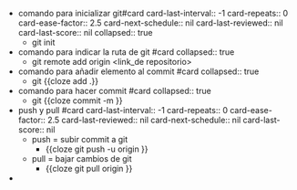 - comando para inicializar git#card
  card-last-interval:: -1
  card-repeats:: 0
  card-ease-factor:: 2.5
  card-next-schedule:: nil
  card-last-reviewed:: nil
  card-last-score:: nil
  collapsed:: true
	- git init
- comando para indicar la ruta de git #card
  collapsed:: true
	- git remote add origin <link_de repositorio>
- comando para añadir elemento al commit #card
  collapsed:: true
	- git {{cloze add .}}
- comando para hacer commit #card
  collapsed:: true
	- git {{cloze commit -m <acciones realizadas en el commit obligatorio id de tarea de jira>}}
- push y pull #card
  card-last-interval:: -1
  card-repeats:: 0
  card-ease-factor:: 2.5
  card-last-reviewed:: nil
  card-next-schedule:: nil
  card-last-score:: nil
	- push = subir commit a git
		- {{cloze git push -u origin <branch en la que se trabaja >}}
	- pull = bajar cambios de git
		- {{cloze git pull origin <branch o rama en la que se esta trabajando> }}
-
